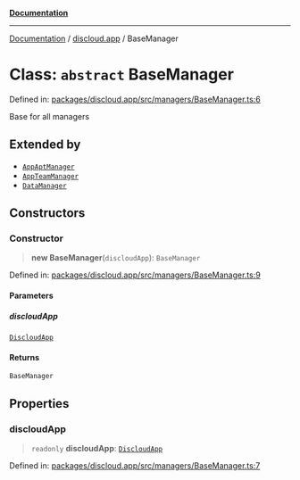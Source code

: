 [**Documentation**](../../README.md)

***

[Documentation](../../packages.md) / [discloud.app](../README.md) / BaseManager

# Class: `abstract` BaseManager

Defined in: [packages/discloud.app/src/managers/BaseManager.ts:6](https://github.com/discloud/discloud.app/blob/5b4e3fe9c701f0b4f5ffa4246f463403d1e47fa1/packages/discloud.app/src/managers/BaseManager.ts#L6)

Base for all managers

## Extended by

- [`AppAptManager`](AppAptManager.md)
- [`AppTeamManager`](AppTeamManager.md)
- [`DataManager`](DataManager.md)

## Constructors

### Constructor

> **new BaseManager**(`discloudApp`): `BaseManager`

Defined in: [packages/discloud.app/src/managers/BaseManager.ts:9](https://github.com/discloud/discloud.app/blob/5b4e3fe9c701f0b4f5ffa4246f463403d1e47fa1/packages/discloud.app/src/managers/BaseManager.ts#L9)

#### Parameters

##### discloudApp

[`DiscloudApp`](DiscloudApp.md)

#### Returns

`BaseManager`

## Properties

### discloudApp

> `readonly` **discloudApp**: [`DiscloudApp`](DiscloudApp.md)

Defined in: [packages/discloud.app/src/managers/BaseManager.ts:7](https://github.com/discloud/discloud.app/blob/5b4e3fe9c701f0b4f5ffa4246f463403d1e47fa1/packages/discloud.app/src/managers/BaseManager.ts#L7)
